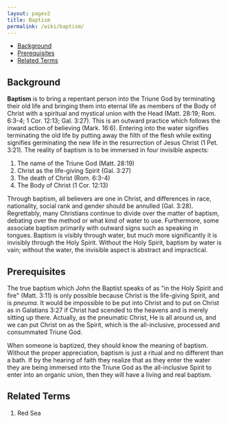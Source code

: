 ```yaml
---
layout: pagev2
title: Baptism
permalink: /wiki/baptism/
---
```

- [Background](#background)
- [Prerequisites](#prerequisites)
- [Related Terms](#related-terms)

## Background

**Baptism** is to bring a repentant person into the Triune God by terminating their old life and bringing them into eternal life as members of the Body of Christ with a spiritual and mystical union with the Head (Matt. 28:19; Rom. 6:3-4; 1 Cor. 12:13; Gal. 3:27). This is an outward practice which follows the inward action of believing (Mark. 16:6). Entering into the water signifies terminating the old life by putting away the filth of the flesh while exiting signifies germinating the new life in the resurrection of Jesus Christ (1 Pet. 3:21). The reality of baptism is to be immersed in four invisible aspects: 

1. The name of the Triune God (Matt. 28:19)
2. Christ as the life-giving Spirit (Gal. 3:27)
3. The death of Christ (Rom. 6:3-4)
4. The Body of Christ (1 Cor. 12:13)

Through baptism, all believers are one in Christ, and differences in race, nationality, social rank and gender  should be annulled (Gal. 3:28). Regrettably, many Christians continue to divide over the matter of baptism, debating over the method or what kind of water to use. Furthermore, some associate baptism primarily with outward signs such as speaking in tongues. Baptism is visibly through water, but much more significantly it is invisibly through the Holy Spirit. Without the Holy Spirit, baptism by water is vain; without the water, the invisible aspect is abstract and impractical.

## Prerequisites

The true baptism which John the Baptist speaks of as "in the Holy Spirit and fire" (Matt. 3:11) is only possible because Christ is the life-giving Spirit, and is *pneuma*. It would be impossible to be put into Christ and to put on Christ as in Galatians 3:27 if Christ had scended to the heavens and is merely sitting up there. Actually, as the pneumatic Christ, He is all around us, and we can put Christ on as the Spirit, which is the all-inclusive, processed and consummated Triune God. 

When someone is baptized, they should know the meaning of baptism. Without the proper appreciation, baptism is just a ritual and no different than a bath. If by the hearing of faith they realize that as they enter the water they are being immersed into the Triune God as the all-inclusive Spirit to enter into an organic union, then they will have a living and real baptism.

## Related Terms

1. Red Sea